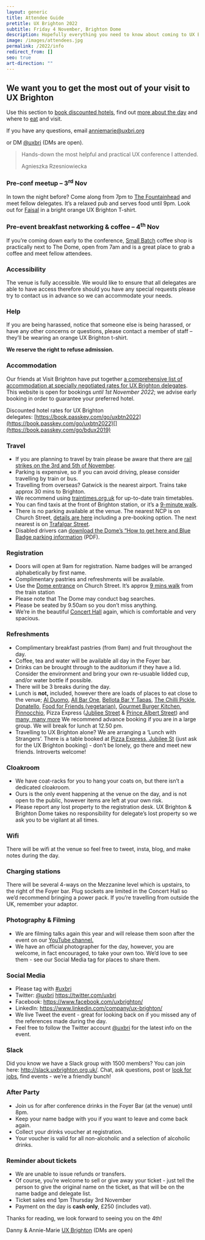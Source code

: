 ```yaml
---
layout: generic
title: Attendee Guide
pretitle: UX Brighton 2022
subtitle: Friday 4 November, Brighton Dome
description: Hopefully everything you need to know about coming to UX Brighton 2022.
image: /images/attendees.jpg
permalink: /2022/info
redirect_from: []
seo: true
art-direction: ""
---
```

## We want you to get the most out of your visit to UX Brighton

<p class="standfirst">Use this section to <a href='#accommodation'>book discounted hotels</a>, find out <a href="#registration">more about the day</a> and where to <a href='#refreshments'>eat</a> and visit.</p>

<p class="standfirst pb2">If you have any questions, email <a href="mailto:anniemarie@uxbri.org" class=" bold">anniemarie@uxbri.org</a>

or DM <a href="https://twitter.com/direct_messages/create/uxbri" class=" bold">@uxbri</a> (DMs are open).</p>

<section class="testimonial ">
  <div class="pv4 border-top border-bottom">
    <blockquote class="standfirst">
      <div class="quote">
        <p>Hands-down the most helpful and practical UX conference I attended.</p>
      </div>
      <div class="quotee">Agnieszka Rzesniowiecka</div>
    </blockquote>
  </div>
</section>

<h3>Pre-conf meetup – 3<sup>rd</sup> Nov</h3>

In town the night before? Come along from 7pm to [The Fountainhead](https://www.fountainheadbrighton.pub/) and meet fellow delegates. It’s a relaxed pub and serves food until 9pm. Look out for [Faisal](https://www.linkedin.com/in/faisal-ahmed-1a8494122/) in a bright orange UX Brighton T-shirt. 

<h3>Pre-event breakfast networking & coffee – 4<sup>th</sup> Nov</h3>

If you’re coming down early to the conference, [Small Batch](https://goo.gl/maps/ffyRaa99HGv) coffee shop is practically next to The Dome, open from 7am and is a great place to grab a coffee and meet fellow attendees.

### Accessibility

The venue is fully accessible. We would like to ensure that all delegates are able to have access therefore should you have any special requests please try to contact us in advance so we can accommodate your needs.

### Help

If you are being harassed, notice that someone else is being harassed, or have any other concerns or questions, please contact a member of staff – they’ll be wearing an orange UX Brighton t-shirt. 

**We reserve the right to refuse admission.**

### Accommodation

Our friends at Visit Brighton have put together [a comprehensive list of accommodation at specially negotiated rates for UX Brighton delegates](https://book.passkey.com/go/uxbtn2022). This website is open for bookings *until 1st November 2022*; we advise early booking in order to guarantee your preferred hotel.

Discounted hotel rates for UX Brighton delegates: [https://book.passkey.com/go/​uxbtn2022](https://book.passkey.com/go/uxbtn2022)[](https://book.passkey.com/go/bdux2019)

### Travel

* If you are planning to travel by train please be aware that there are [rail strikes on the 3rd and 5th of November](https://news.sky.com/story/more-rail-strikes-announced-for-3-and-5-november-this-time-involving-train-operators-12724718). 
* Parking is expensive, so if you can avoid driving, please consider travelling by train or bus.
* Travelling from overseas? Gatwick is the nearest airport. Trains take approx 30 mins to Brighton.
* We recommend using [traintimes.org.uk](https://traintimes.org.uk/) for up-to-date train timetables.
* You can find taxis at the front of Brighton station, or it’s a [9-minute walk](https://goo.gl/maps/YigaTebcGPU2).
* There is no parking available at the venue. The nearest NCP is on Church Street, [details are here](http://www.ncp.co.uk/find-a-car-park/car-parks/brighton-theatre/) including a pre-booking option. The next nearest is on [Trafalgar Street](http://www.brighton-hove.gov.uk/content/parking-and-travel/parking/trafalgar-street-car-park).
* Disabled drivers can [download the Dome’s “How to get here and Blue Badge parking information](https://brightondome.org/files/86bed4d68bdd6ba30dd8768f7c79e8e5.pdf) (PDF).

### Registration

* Doors will open at 9am for registration. Name badges will be arranged alphabetically by first name.
* Complimentary pastries and refreshments will be available.
* Use the [Dome entrance](http://brightondome.org/your_visit/venues/corn_exchange/) on Church Street. It’s approx [9 mins walk](https://goo.gl/maps/YigaTebcGPU2) from the train station
* Please note that The Dome may conduct bag searches.
* Please be seated by 9.50am so you don’t miss anything.
* We’re in the beautiful [Concert Hall](https://brightondome.org/your_visit/venues/concert_hall/) again, which is comfortable and very spacious.

### Refreshments

* Complimentary breakfast pastries (from 9am) and fruit throughout the day.
* Coffee, tea and water will be available all day in the Foyer bar.
* Drinks can be brought through to the auditorium if they have a lid. Consider the environment and bring your own re-usuable lidded cup, and/or water bottle if possible.
* There will be 3 breaks during the day.
* Lunch is **not,** included, however there are loads of places to eat close to the venue; [Al Duomo](https://www.alduomo.co.uk/), [All Bar One](http://www.allbarone.co.uk/national-search/south-east/all-bar-one-brighton), [Bellota Bar Y Tapas](https://www.tripadvisor.co.uk/Restaurant_Review-g186273-d3815712-Reviews-Bellota-Brighton_East_Sussex_England.html), [The Chilli Pickle](http://thechillipickle.com/), [Donatello](http://www.donatello.co.uk/), [Food for Friends (vegetarian)](http://www.foodforfriends.com/), [Gourmet Burger Kitchen](http://www.gbk.co.uk/location/brighton), [Pinnocchio](http://www.pinocchio.co.uk/), Pizza Express ([Jubliee Street](https://www.pizzaexpress.com/brighton-jubilee-street) & [Prince Albert Street](https://www.pizzaexpress.com/brighton-the-lanes)) and [many, many more](https://www.tripadvisor.co.uk/Restaurants-g186273-Brighton_East_Sussex_England.html) We recommend advance booking if you are in a large group. We will break for lunch at 12.50 pm. 
* Travelling to UX Brighton alone? We are arranging a ‘Lunch with Strangers’. There is a table booked at [Pizza Express, Jubilee St](https://www.google.com/maps/@50.824605,-0.1384549,3a,75y,95.65h,81.67t/data=!3m8!1e1!3m6!1sAF1QipNG4rqu_Gj_yePfdjT5xnxCzlKJgXIbR3WIGxs!2e10!3e11!6shttps:%2F%2Flh5.googleusercontent.com%2Fp%2FAF1QipNG4rqu_Gj_yePfdjT5xnxCzlKJgXIbR3WIGxs%3Dw203-h100-k-no-pi-0-ya99.10889-ro-0-fo100!7i9732!8i4866) (just ask for the UX Brighton booking) - don’t be lonely, go there and meet new friends. Introverts welcome!

### Cloakroom

* We have coat-racks for you to hang your coats on, but there isn’t a dedicated cloakroom.
* Ours is the only event happening at the venue on the day, and is not open to the public, however items are left at your own risk.
* Please report any lost property to the registration desk. UX Brighton & Brighton Dome takes no responsibility for delegate’s lost property so we ask you to be vigilant at all times.

### Wifi

There will be wifi at the venue so feel free to tweet, insta, blog, and make notes during the day.

### Charging stations

There will be several 4-ways on the Mezzanine level which is upstairs, to the right of the Foyer bar. Plug sockets are limited in the Concert Hall so we’d recommend bringing a power pack. If you’re travelling from outside the UK, remember your adaptor.

### Photography & Filming

* We are filming talks again this year and will release them soon after the event on our [YouTube channel.](https://www.youtube.com/channel/UC9hOYRFJn2NgV406gr9jajw)
* We have an official photographer for the day, however, you are welcome, in fact encouraged, to take your own too. We’d love to see them - see our Social Media tag for places to share them.

### Social Media

* Please tag with [\#uxbri](https://twitter.com/search?q=%23uxbri)
* Twitter: [@uxbri](https://twitter.com/uxbri) <https://twitter.com/uxbri>
* Facebook: <https://www.facebook.com/uxbrighton/>
* L﻿inkedIn: https://www.linkedin.com/company/ux-brighton/ 
* We live Tweet the event - great for looking back on if you missed any of the references made during the day.
* Feel free to follow the Twitter account [@uxbri](https://twitter.com/uxbri) for the latest info on the event.

### Slack

Did you know we have a Slack group with 1500 members? You can join here: <http://slack.uxbrighton.org.uk/>. Chat, ask questions, post or [look for jobs](https://uxbri.slack.com/messages/C1626ASJY/), find events - we’re a friendly bunch!

### After Party

* Join us for after conference drinks in the Foyer Bar (at the venue) until 8pm.
* Keep your name badge with you if you want to leave and come back again.
* Collect your drinks voucher at registration.
* Your voucher is valid for all non-alcoholic and a selection of alcoholic drinks.

### Reminder about tickets

* We are unable to issue refunds or transfers.
* Of course, you’re welcome to sell or give away your ticket - just tell the person to give the original name on the ticket, as that will be on the name badge and delegate list.
* Ticket sales end 1pm Thursday 3rd November
* Payment on the day is **cash only**, £250 (includes vat).

Thanks for reading, we look forward to seeing you on the 4th!

Danny & Annie-Marie [UX Brighton](https://twitter.com/uxbri) (DMs are open)
